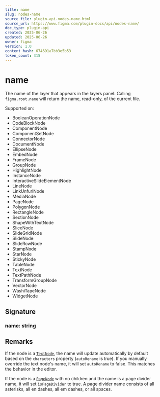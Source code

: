 ```yaml
---
title: name
slug: nodes-name
source_file: plugin-api-nodes-name.html
source_url: https://www.figma.com/plugin-docs/api/nodes-name/
doc_type: plugin-api
created: 2025-06-26
updated: 2025-06-26
owner: figma
version: 1.0
content_hash: 674691a7bb3e5b53
token_count: 315
---
```

# name

The name of the layer that appears in the layers panel. Calling `figma.root.name` will return the name, read-only, of the current file.

 Supported on:

- BooleanOperationNode
- CodeBlockNode
- ComponentNode
- ComponentSetNode
- ConnectorNode
- DocumentNode
- EllipseNode
- EmbedNode
- FrameNode
- GroupNode
- HighlightNode
- InstanceNode
- InteractiveSlideElementNode
- LineNode
- LinkUnfurlNode
- MediaNode
- PageNode
- PolygonNode
- RectangleNode
- SectionNode
- ShapeWithTextNode
- SliceNode
- SlideGridNode
- SlideNode
- SlideRowNode
- StampNode
- StarNode
- StickyNode
- TableNode
- TextNode
- TextPathNode
- TransformGroupNode
- VectorNode
- WashiTapeNode
- WidgetNode

## Signature

### name: string

## Remarks

If the node is a [`TextNode`](/plugin-docs/api/TextNode/), the name will update automatically by default based on the `characters` property (`autoRename` is true). If you manually override the text node's name, it will set `autoRename` to false. This matches the behavior in the editor.

If the node is a [`PageNode`](/plugin-docs/api/PageNode/) with no children and the name is a page divider name, it will set `isPageDivider` to true. A page divider name consists of all asterisks, all en dashes, all em dashes, or all spaces.